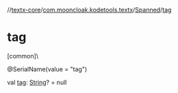 //[textx-core](../../../index.md)/[com.mooncloak.kodetools.textx](../index.md)/[Spanned](index.md)/[tag](tag.md)

# tag

[common]\

@SerialName(value = &quot;tag&quot;)

val [tag](tag.md): [String](https://kotlinlang.org/api/latest/jvm/stdlib/kotlin/-string/index.html)? = null
